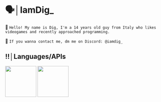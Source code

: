 # 🗣️│IamDig_
👋 ```Hello! My name is Dig, I'm a 14 years old guy from Italy who likes videogames and recently approached programming.```

🪼 ```If you wanna contact me, dm me on Discord: @iamdig_```
## ‼️│Languages/APIs
<img src="https://github.com/user-attachments/assets/86a32bef-b15c-45e8-b131-dd6f38161979" width="100" height="100" />
<img src="https://github.com/user-attachments/assets/77732d9d-c6fd-4c47-b3ec-c73e5f334994" width="100" height="100" />
